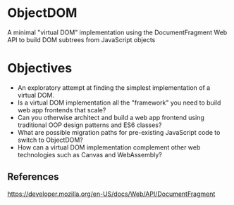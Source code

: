 # ObjectDOM
A minimal "virtual DOM" implementation using the DocumentFragment Web API to build DOM subtrees from JavaScript objects

# Objectives
- An exploratory attempt at finding the simplest implementation of a virtual DOM.
- Is a virtual DOM implementation all the "framework" you need to build web app frontends that scale?
- Can you otherwise architect and build a web app frontend using traditional OOP design patterns and ES6 classes?
- What are possible migration paths for pre-existing JavaScript code to switch to ObjectDOM?
- How can a virtual DOM implementation complement other web technologies such as Canvas and WebAssembly?

## References
https://developer.mozilla.org/en-US/docs/Web/API/DocumentFragment
